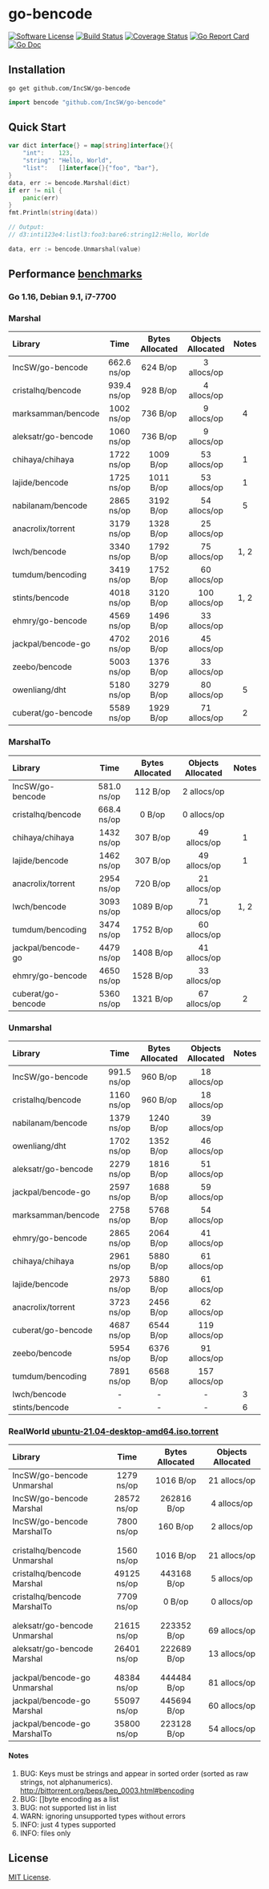 # go-bencode
[![Software License](https://img.shields.io/badge/license-MIT-brightgreen.svg?style=flat-square)](LICENSE)
[![Build Status](https://img.shields.io/travis/IncSW/go-bencode.svg?style=flat-square)](https://travis-ci.org/IncSW/go-bencode)
[![Coverage Status](https://img.shields.io/coveralls/IncSW/go-bencode/master.svg?style=flat-square)](https://coveralls.io/github/IncSW/go-bencode)
[![Go Report Card](https://goreportcard.com/badge/github.com/IncSW/go-bencode?style=flat-square)](https://goreportcard.com/report/github.com/IncSW/go-bencode)
[![Go Doc](https://img.shields.io/badge/godoc-reference-blue.svg?style=flat-square)](http://godoc.org/github.com/IncSW/go-bencode)

## Installation

`go get github.com/IncSW/go-bencode`

```go
import bencode "github.com/IncSW/go-bencode"
```

## Quick Start

```go
var dict interface{} = map[string]interface{}{
	"int":    123,
	"string": "Hello, World",
	"list":   []interface{}{"foo", "bar"},
}
data, err := bencode.Marshal(dict)
if err != nil {
	panic(err)
}
fmt.Println(string(data))

// Output:
// d3:inti123e4:listl3:foo3:bare6:string12:Hello, Worlde
```

```go
data, err := bencode.Unmarshal(value)
```

## Performance [benchmarks](https://github.com/IncSW/go-bencode/tree/master/benchmarks)

### Go 1.16, Debian 9.1, i7-7700

### Marshal

| Library             |    Time     | Bytes Allocated | Objects Allocated | Notes |
| :------------------ | :---------: | :-------------: | :---------------: | :---: |
| IncSW/go-bencode    | 662.6 ns/op |    624 B/op     |    3 allocs/op    |       |
| cristalhq/bencode   | 939.4 ns/op |    928 B/op     |    4 allocs/op    |       |
| marksamman/bencode  | 1002 ns/op  |    736 B/op     |    9 allocs/op    |   4   |
| aleksatr/go-bencode | 1060 ns/op  |    736 B/op     |    9 allocs/op    |       |
| chihaya/chihaya     | 1722 ns/op  |    1009 B/op    |   53 allocs/op    |   1   |
| lajide/bencode      | 1725 ns/op  |    1011 B/op    |   53 allocs/op    |   1   |
| nabilanam/bencode   | 2865 ns/op  |    3192 B/op    |   54 allocs/op    |   5   |
| anacrolix/torrent   | 3179 ns/op  |    1328 B/op    |   25 allocs/op    |       |
| lwch/bencode        | 3340 ns/op  |    1792 B/op    |   75 allocs/op    | 1, 2  |
| tumdum/bencoding    | 3419 ns/op  |    1752 B/op    |   60 allocs/op    |       |
| stints/bencode      | 4018 ns/op  |    3120 B/op    |   100 allocs/op   | 1, 2  |
| ehmry/go-bencode    | 4569 ns/op  |    1496 B/op    |   33 allocs/op    |       |
| jackpal/bencode-go  | 4702 ns/op  |    2016 B/op    |   45 allocs/op    |       |
| zeebo/bencode       | 5003 ns/op  |    1376 B/op    |   33 allocs/op    |       |
| owenliang/dht       | 5180 ns/op  |    3279 B/op    |   80 allocs/op    |   5   |
| cuberat/go-bencode  | 5589 ns/op  |    1929 B/op    |   71 allocs/op    |   2   |

### MarshalTo

| Library            |    Time     | Bytes Allocated | Objects Allocated | Notes |
| :----------------- | :---------: | :-------------: | :---------------: | :---: |
| IncSW/go-bencode   | 581.0 ns/op |    112 B/op     |    2 allocs/op    |       |
| cristalhq/bencode  | 668.4 ns/op |     0 B/op      |    0 allocs/op    |       |
| chihaya/chihaya    | 1432 ns/op  |    307 B/op     |   49 allocs/op    |   1   |
| lajide/bencode     | 1462 ns/op  |    307 B/op     |   49 allocs/op    |   1   |
| anacrolix/torrent  | 2954 ns/op  |    720 B/op     |   21 allocs/op    |       |
| lwch/bencode       | 3093 ns/op  |    1089 B/op    |   71 allocs/op    | 1, 2  |
| tumdum/bencoding   | 3474 ns/op  |    1752 B/op    |   60 allocs/op    |       |
| jackpal/bencode-go | 4479 ns/op  |    1408 B/op    |   41 allocs/op    |       |
| ehmry/go-bencode   | 4650 ns/op  |    1528 B/op    |   33 allocs/op    |       |
| cuberat/go-bencode | 5360 ns/op  |    1321 B/op    |   67 allocs/op    |   2   |

### Unmarshal

| Library             |    Time     | Bytes Allocated | Objects Allocated | Notes |
| :------------------ | :---------: | :-------------: | :---------------: | :---: |
| IncSW/go-bencode    | 991.5 ns/op |    960 B/op     |   18 allocs/op    |       |
| cristalhq/bencode   | 1160 ns/op  |    960 B/op     |   18 allocs/op    |       |
| nabilanam/bencode   | 1379 ns/op  |    1240 B/op    |   39 allocs/op    |       |
| owenliang/dht       | 1702 ns/op  |    1352 B/op    |   46 allocs/op    |       |
| aleksatr/go-bencode | 2279 ns/op  |    1816 B/op    |   51 allocs/op    |       |
| jackpal/bencode-go  | 2597 ns/op  |    1688 B/op    |   59 allocs/op    |       |
| marksamman/bencode  | 2758 ns/op  |    5768 B/op    |   54 allocs/op    |       |
| ehmry/go-bencode    | 2865 ns/op  |    2064 B/op    |   41 allocs/op    |       |
| chihaya/chihaya     | 2961 ns/op  |    5880 B/op    |   61 allocs/op    |       |
| lajide/bencode      | 2973 ns/op  |    5880 B/op    |   61 allocs/op    |       |
| anacrolix/torrent   | 3723 ns/op  |    2456 B/op    |   62 allocs/op    |       |
| cuberat/go-bencode  | 4687 ns/op  |    6544 B/op    |   119 allocs/op   |       |
| zeebo/bencode       | 5954 ns/op  |    6376 B/op    |   91 allocs/op    |       |
| tumdum/bencoding    | 7891 ns/op  |    6568 B/op    |   157 allocs/op   |       |
| lwch/bencode        |      -      |        -        |         -         |   3   |
| stints/bencode      |      -      |        -        |         -         |   6   |

### RealWorld [ubuntu-21.04-desktop-amd64.iso.torrent](https://releases.ubuntu.com/21.04/ubuntu-21.04-desktop-amd64.iso.torrent)

| Library                       |    Time     | Bytes Allocated | Objects Allocated |
| :---------------------------- | :---------: | :-------------: | :---------------: |
| IncSW/go-bencode Unmarshal    | 1279 ns/op  |    1016 B/op    |   21 allocs/op    |
| IncSW/go-bencode Marshal      | 28572 ns/op |   262816 B/op   |    4 allocs/op    |
| IncSW/go-bencode MarshalTo    | 7800 ns/op  |    160 B/op     |    2 allocs/op    |
|                               |
|                               |
| cristalhq/bencode Unmarshal   | 1560 ns/op  |    1016 B/op    |   21 allocs/op    |
| cristalhq/bencode Marshal     | 49125 ns/op |   443168 B/op   |    5 allocs/op    |
| cristalhq/bencode MarshalTo   | 7709 ns/op  |     0 B/op      |    0 allocs/op    |
|                               |
|                               |
| aleksatr/go-bencode Unmarshal | 21615 ns/op |   223352 B/op   |   69 allocs/op    |
| aleksatr/go-bencode Marshal   | 26401 ns/op |   222689 B/op   |   13 allocs/op    |
|                               |
|                               |
| jackpal/bencode-go Unmarshal  | 48384 ns/op |   444484 B/op   |   81 allocs/op    |
| jackpal/bencode-go Marshal    | 55097 ns/op |   445694 B/op   |   60 allocs/op    |
| jackpal/bencode-go MarshalTo  | 35800 ns/op |   223128 B/op   |   54 allocs/op    |


#### Notes

1. BUG: Keys must be strings and appear in sorted order (sorted as raw strings, not alphanumerics). http://bittorrent.org/beps/bep_0003.html#bencoding
2. BUG: []byte encoding as a list
3. BUG: not supported list in list
4. WARN: ignoring unsupported types without errors
5. INFO: just 4 types supported
6. INFO: files only

## License

[MIT License](LICENSE).
